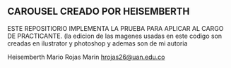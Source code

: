 ## CAROUSEL CREADO POR HEISEMBERTH 
ESTE REPOSITIORIO IMPLEMENTA LA PRUEBA PARA APLICAR AL CARGO DE PRACTICANTE.
(la edicion de las magenes usadas en este codigo son creadas en ilustrator y photoshop y ademas son de mi autoria 

Heisemberth Mario Rojas Marin
hrojas26@uan.edu.co
